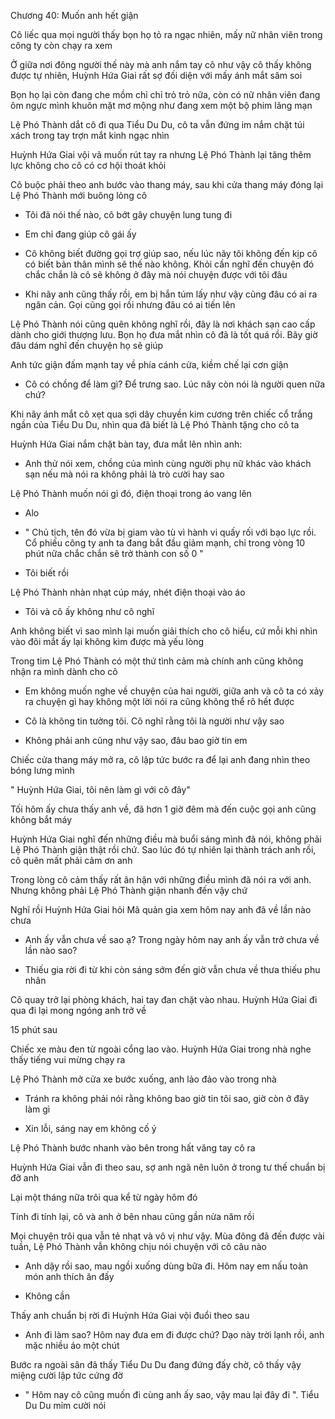 




Chương 40: Muốn anh hết giận

Cô liếc qua mọi người thấy bọn họ tỏ ra ngạc nhiên, mấy nữ nhân viên trong công ty còn chạy ra xem

Ở giữa nơi đông người thế này mà anh nắm tay cô như vậy cô thấy không được tự nhiên, Huỳnh Hứa Giai rất sợ đối diện với mấy ánh mắt săm soi

Bọn họ lại còn đang che mồm chỉ chỉ trỏ trỏ nữa, còn có nữ nhân viên đang ôm ngực mình khuôn mặt mơ mộng như đang xem một bộ phim lãng mạn

Lệ Phó Thành dắt cô đi qua Tiểu Du Du, cô ta vẫn đứng im nắm chặt túi xách trong tay trợn mắt kinh ngạc nhìn

Huỳnh Hứa Giai vội vã muốn rút tay ra nhưng Lệ Phó Thành lại tăng thêm lực không cho cô có cơ hội thoát khỏi

Cô buộc phải theo anh bước vào thang máy, sau khi cửa thang máy đóng lại Lệ Phó Thành mới buông lỏng cô

- Tôi đã nói thế nào, cô bớt gây chuyện lung tung đi

- Em chỉ đang giúp cô gái ấy

- Cô không biết đường gọi trợ giúp sao, nếu lúc nãy tôi không đến kịp cô có biết bản thân mình sẽ thế nào không. Khỏi cần nghĩ đến chuyện đó chắc chắn là cô sẽ không ở đây mà nói chuyện được với tôi đâu

- Khi nãy anh cũng thấy rồi, em bị hắn túm lấy như vậy cũng đâu có ai ra ngăn cản. Gọi cũng gọi rồi nhưng đâu có ai tiến lên

Lệ Phó Thành nói cũng quên không nghĩ rồi, đây là nơi khách sạn cao cấp dành cho giới thượng lưu. Bọn họ đưa mắt nhìn cô đã là tốt quá rồi. Bây giờ đâu dám nghĩ đến chuyện họ sẽ giúp


Anh tức giận đấm mạnh tay về phía cánh cửa, kiềm chế lại cơn giận

- Cô có chồng để làm gì? Để trưng sao. Lúc nãy còn nói là người quen nữa chứ?

Khi nãy ánh mắt cô xẹt qua sợi dây chuyền kim cương trên chiếc cổ trắng ngần của Tiểu Du Du, nhìn qua đã biết là Lệ Phó Thành tặng cho cô ta

Huỳnh Hứa Giai nắm chặt bàn tay, đưa mắt lên nhìn anh:

- Anh thử nói xem, chồng của mình cùng người phụ nữ khác vào khách sạn nếu mà nói ra không phải là trò cười hay sao

Lệ Phó Thành muốn nói gì đó, điện thoại trong áo vang lên

- Alo

- " Chủ tịch, tên đó vừa bị giam vào tù vì hành vi quấy rối với bạo lực rồi. Cổ phiếu công ty anh ta đang bắt đầu giảm mạnh, chỉ trong vòng 10 phút nữa chắc chắn sẽ trở thành con số 0 "

- Tôi biết rồi

Lệ Phó Thành nhàn nhạt cúp máy, nhét điện thoại vào áo

- Tôi và cô ấy không như cô nghĩ

Anh không biết vì sao mình lại muốn giải thích cho cô hiểu, cứ mỗi khi nhìn vào đôi mắt ấy lại không kìm được mà yếu lòng

Trong tim Lệ Phó Thành có một thứ tình cảm mà chính anh cũng không nhận ra mình dành cho cô

- Em không muốn nghe về chuyện của hai người, giữa anh và cô ta có xảy ra chuyện gì hay không một lời nói ra cũng không thể rõ hết được

- Cô là không tin tưởng tôi. Cô nghĩ rằng tôi là người như vậy sao

- Không phải anh cũng như vậy sao, đâu bao giờ tin em


Chiếc cửa thang máy mở ra, cô lập tức bước ra để lại anh đang nhìn theo bóng lưng mình

" Huỳnh Hứa Giai, tôi nên làm gì với cô đây"


Tối hôm ấy chưa thấy anh về, đã hơn 1 giờ đêm mà đến cuộc gọi anh cũng không bắt máy

Huỳnh Hứa Giai nghĩ đến những điều mà buổi sáng mình đã nói, không phải Lệ Phó Thành giận thật rồi chứ. Sao lúc đó tự nhiên lại thành trách anh rồi, cô quên mất phải cảm ơn anh

Trong lòng cô cảm thấy rất ân hận với những điều mình đã nói ra với anh. Nhưng không phải Lệ Phó Thành giận nhanh đến vậy chứ

Nghĩ rồi Huỳnh Hứa Giai hỏi Mã quản gia xem hôm nay anh đã về lần nào chưa

- Anh ấy vẫn chưa về sao ạ? Trong ngày hôm nay anh ấy vẫn trở chưa về lần nào sao?

- Thiếu gia rời đi từ khi còn sáng sớm đến giờ vẫn chưa về thưa thiếu phu nhân

Cô quay trở lại phòng khách, hai tay đan chặt vào nhau. Huỳnh Hứa Giai đi qua đi lại mong ngóng anh trở về

15 phút sau

Chiếc xe màu đen từ ngoài cổng lao vào. Huỳnh Hứa Giai trong nhà nghe thấy tiếng vui mừng chạy ra

Lệ Phó Thành mở cửa xe bước xuống, anh lảo đảo vào trong nhà

- Tránh ra không phải nói rằng không bao giờ tin tôi sao, giờ còn ở đây làm gì

- Xin lỗi, sáng nay em không cố ý

Lệ Phó Thành bước nhanh vào bên trong hất văng tay cô ra

Huỳnh Hứa Giai vẫn đi theo sau, sợ anh ngã nên luôn ở trong tư thế chuẩn bị đỡ anh


Lại một tháng nữa trôi qua kể từ ngày hôm đó

Tính đi tính lại, cô và anh ở bên nhau cũng gần nửa năm rồi

Mọi chuyện trôi qua vẫn tẻ nhạt và vô vị như vậy. Mùa đông đã đến được vài tuần, Lệ Phó Thành vẫn không chịu nói chuyện với cô câu nào

- Anh dậy rồi sao, mau ngồi xuống dùng bữa đi. Hôm nay em nấu toàn món anh thích ăn đấy

- Không cần

Thấy anh chuẩn bị rời đi Huỳnh Hứa Giai vội đuổi theo sau

- Anh đi làm sao? Hôm nay đưa em đi được chứ? Dạo này trời lạnh rồi, anh mặc nhiều áo một chút

Bước ra ngoài sân đã thấy Tiểu Du Du đang đứng đấy chờ, cô thấy vậy miệng cười lập tức cứng đờ

- " Hôm nay cô cũng muốn đi cùng anh ấy sao, vậy mau lại đây đi ". Tiểu Du Du mỉm cười nói





